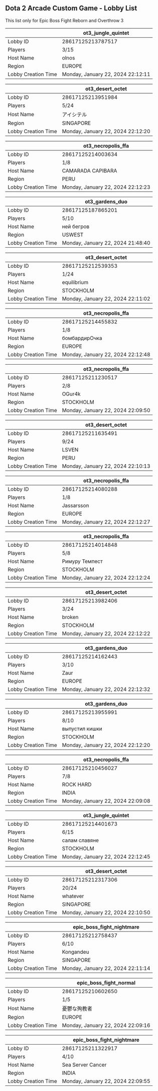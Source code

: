 ## Dota 2 Arcade Custom Game - Lobby List

This list only for Epic Boss Fight Reborn and Overthrow 3

|  | ot3_jungle_quintet |
| ------ | ------ |
| Lobby ID | 28617125213787517 |
| Players | 3/15 |
| Host Name | olnos |
| Region | EUROPE |
| Lobby Creation Time | Monday, January 22, 2024 22:12:11 |


|  | ot3_desert_octet |
| ------ | ------ |
| Lobby ID | 28617125213951984 |
| Players | 5/24 |
| Host Name | アイシテル |
| Region | SINGAPORE |
| Lobby Creation Time | Monday, January 22, 2024 22:12:20 |


|  | ot3_necropolis_ffa |
| ------ | ------ |
| Lobby ID | 28617125214003634 |
| Players | 1/8 |
| Host Name | CAMARADA CAPIBARA |
| Region | PERU |
| Lobby Creation Time | Monday, January 22, 2024 22:12:23 |


|  | ot3_gardens_duo |
| ------ | ------ |
| Lobby ID | 28617125187865201 |
| Players | 5/10 |
| Host Name | ней бегров |
| Region | USWEST |
| Lobby Creation Time | Monday, January 22, 2024 21:48:40 |


|  | ot3_desert_octet |
| ------ | ------ |
| Lobby ID | 28617125212539353 |
| Players | 1/24 |
| Host Name | equilibrium |
| Region | STOCKHOLM |
| Lobby Creation Time | Monday, January 22, 2024 22:11:02 |


|  | ot3_necropolis_ffa |
| ------ | ------ |
| Lobby ID | 28617125214455832 |
| Players | 1/8 |
| Host Name | бомбардирОчка |
| Region | EUROPE |
| Lobby Creation Time | Monday, January 22, 2024 22:12:48 |


|  | ot3_necropolis_ffa |
| ------ | ------ |
| Lobby ID | 28617125211230517 |
| Players | 2/8 |
| Host Name | OGur4k |
| Region | STOCKHOLM |
| Lobby Creation Time | Monday, January 22, 2024 22:09:50 |


|  | ot3_desert_octet |
| ------ | ------ |
| Lobby ID | 28617125211635491 |
| Players | 9/24 |
| Host Name | LSVEN |
| Region | PERU |
| Lobby Creation Time | Monday, January 22, 2024 22:10:13 |


|  | ot3_necropolis_ffa |
| ------ | ------ |
| Lobby ID | 28617125214080288 |
| Players | 1/8 |
| Host Name | Jassarsson |
| Region | EUROPE |
| Lobby Creation Time | Monday, January 22, 2024 22:12:27 |


|  | ot3_necropolis_ffa |
| ------ | ------ |
| Lobby ID | 28617125214014848 |
| Players | 5/8 |
| Host Name | Римуру Темпест |
| Region | STOCKHOLM |
| Lobby Creation Time | Monday, January 22, 2024 22:12:24 |


|  | ot3_desert_octet |
| ------ | ------ |
| Lobby ID | 28617125213982406 |
| Players | 3/24 |
| Host Name | broken |
| Region | STOCKHOLM |
| Lobby Creation Time | Monday, January 22, 2024 22:12:22 |


|  | ot3_gardens_duo |
| ------ | ------ |
| Lobby ID | 28617125214162443 |
| Players | 3/10 |
| Host Name | Zaur |
| Region | EUROPE |
| Lobby Creation Time | Monday, January 22, 2024 22:12:32 |


|  | ot3_gardens_duo |
| ------ | ------ |
| Lobby ID | 28617125213955991 |
| Players | 8/10 |
| Host Name | выпустил кишки |
| Region | STOCKHOLM |
| Lobby Creation Time | Monday, January 22, 2024 22:12:20 |


|  | ot3_necropolis_ffa |
| ------ | ------ |
| Lobby ID | 28617125210456027 |
| Players | 7/8 |
| Host Name | ROCK HARD |
| Region | INDIA |
| Lobby Creation Time | Monday, January 22, 2024 22:09:08 |


|  | ot3_jungle_quintet |
| ------ | ------ |
| Lobby ID | 28617125214401673 |
| Players | 6/15 |
| Host Name | салам славяне |
| Region | STOCKHOLM |
| Lobby Creation Time | Monday, January 22, 2024 22:12:45 |


|  | ot3_desert_octet |
| ------ | ------ |
| Lobby ID | 28617125212317306 |
| Players | 20/24 |
| Host Name | whatever |
| Region | SINGAPORE |
| Lobby Creation Time | Monday, January 22, 2024 22:10:50 |


|  | epic_boss_fight_nightmare |
| ------ | ------ |
| Lobby ID | 28617125212758437 |
| Players | 6/10 |
| Host Name | Kongandeu |
| Region | SINGAPORE |
| Lobby Creation Time | Monday, January 22, 2024 22:11:14 |


|  | epic_boss_fight_normal |
| ------ | ------ |
| Lobby ID | 28617125210602650 |
| Players | 1/5 |
| Host Name | 憂鬱な殉教者 |
| Region | EUROPE |
| Lobby Creation Time | Monday, January 22, 2024 22:09:16 |


|  | epic_boss_fight_nightmare |
| ------ | ------ |
| Lobby ID | 28617125211322917 |
| Players | 4/10 |
| Host Name | Sea Server Cancer |
| Region | INDIA |
| Lobby Creation Time | Monday, January 22, 2024 22:09:55 |


